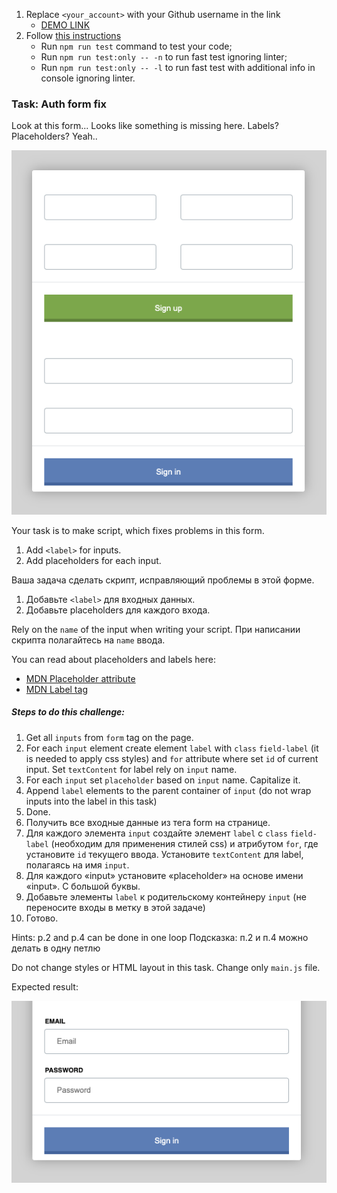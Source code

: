1. Replace `<your_account>` with your Github username in the link
    - [DEMO LINK](https://<your_account>.github.io/js_task_fix_form_DOM/)
2. Follow [this instructions](https://mate-academy.github.io/layout_task-guideline/)
    - Run `npm run test` command to test your code;
    - Run `npm run test:only -- -n` to run fast test ignoring linter;
    - Run `npm run test:only -- -l` to run fast test with additional info in console ignoring linter.

### Task: Auth form fix

Look at this form... Looks like something is missing here. Labels? Placeholders? Yeah..

![Preview](./src/images/preview.png)

Your task is to make script, which fixes problems in this form.
1) Add `<label>` for inputs.
2) Add placeholders for each input.

Ваша задача сделать скрипт, исправляющий проблемы в этой форме.
1) Добавьте `<label>` для входных данных.
2) Добавьте placeholders для каждого входа.

Rely on the `name` of the input when writing your script.
При написании скрипта полагайтесь на `name` ввода.

You can read about placeholders and labels here:
- [MDN Placeholder attribute](https://developer.mozilla.org/en-US/docs/Web/HTML/Element/Input#attr-placeholder)
- [MDN Label tag](https://developer.mozilla.org/en-US/docs/Web/HTML/Element/label)

##### Steps to do this challenge:
1) Get all `inputs` from `form` tag on the page.
2) For each `input` element create element `label` with `class` `field-label` (it is needed to apply css styles) and `for` attribute where set `id` of current input. Set `textContent` for label rely on `input` name.
3) For each `input` set `placeholder` based on `input` name. Capitalize it.
4) Append `label` elements to the parent container of `input` (do not wrap inputs into the label in this task)
5) Done.
1) Получить все входные данные из тега form на странице.
2) Для каждого элемента `input` создайте элемент `label` с `class` `field-label` (необходим для применения стилей css) и атрибутом `for`, где установите `id` текущего ввода. Установите `textContent` для label, полагаясь на имя `input`.
3) Для каждого «input» установите «placeholder» на основе имени «input». С большой буквы.
4) Добавьте элементы `label` к родительскому контейнеру `input` (не переносите входы в метку в этой задаче)
5) Готово.

Hints: p.2 and p.4 can be done in one loop
Подсказка: п.2 и п.4 можно делать в одну петлю

Do not change styles or HTML layout in this task. Change only `main.js` file.

Expected result:

![Preview](./src/images/result.png)
